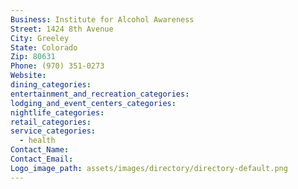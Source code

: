 ```yaml
---
Business: Institute for Alcohol Awareness
Street: 1424 8th Avenue
City: Greeley
State: Colorado
Zip: 80631
Phone: (970) 351-0273
Website:
dining_categories:
entertainment_and_recreation_categories:
lodging_and_event_centers_categories:
nightlife_categories:
retail_categories:
service_categories:
  - health
Contact_Name:
Contact_Email:
Logo_image_path: assets/images/directory/directory-default.png
---
```



